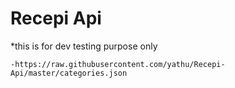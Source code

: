 # Recepi Api

*this is for dev testing purpose only

    -https://raw.githubusercontent.com/yathu/Recepi-Api/master/categories.json
